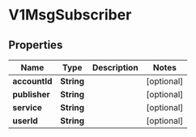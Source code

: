 # V1MsgSubscriber

## Properties
Name | Type | Description | Notes
------------ | ------------- | ------------- | -------------
**accountId** | **String** |  |  [optional]
**publisher** | **String** |  |  [optional]
**service** | **String** |  |  [optional]
**userId** | **String** |  |  [optional]
